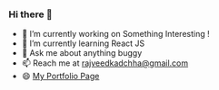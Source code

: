 ### Hi there 👋

<!--
**rajveekadchha/rajveekadchha** is a ✨ _special_ ✨ repository because its `README.md` (this file) appears on your GitHub profile.-->

- 🔭 I’m currently working on Something Interesting !
- 🌱 I’m currently learning React JS
- 💬 Ask me about anything buggy
- 📫 Reach me at rajveedkadchha@gmail.com
- 😄 [My Portfolio Page](https://rajvee.myportfolio.com/)

